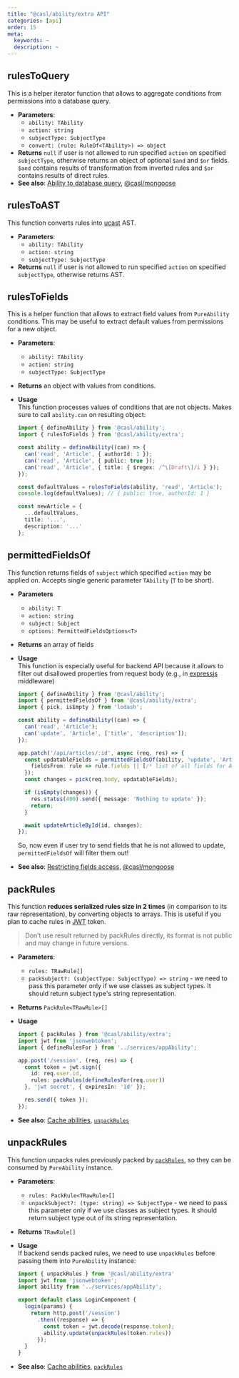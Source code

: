 ```yaml
---
title: "@casl/ability/extra API"
categories: [api]
order: 15
meta:
  keywords: ~
  description: ~
---
```


## rulesToQuery

This is a helper iterator function that allows to aggregate conditions from permissions into a database query.

* **Parameters**:
  * `ability: TAbility`
  * `action: string`
  * `subjectType: SubjectType`
  * `convert: (rule: RuleOf<TAbility>) => object`
* **Returns** `null` if user is not allowed to run specified `action` on specified `subjectType`, otherwise returns an object of optional `$and` and `$or` fields. `$and` contains results of transformation from inverted rules and `$or` contains results of direct rules.
* **See also**: [Ability to database query](../../advanced/ability-to-database-query), [@casl/mongoose](../../package/casl-mongoose#accessible-records-plugin)

## rulesToAST

This function converts rules into [ucast](github.com/stalniy/ucast) AST.

* **Parameters**:
  * `ability: TAbility`
  * `action: string`
  * `subjectType: SubjectType`
* **Returns** `null` if user is not allowed to run specified `action` on specified `subjectType`, otherwise returns AST.

## rulesToFields

This is a helper function that allows to extract field values from `PureAbility` conditions. This may be useful to extract default values from permissions for a new object.

* **Parameters**:
  * `ability: TAbility`
  * `action: string`
  * `subjectType: SubjectType`
* **Returns** an object with values from conditions.
* **Usage**\
  This function processes values of conditions that are not objects. Makes sure to call `ability.can` on resulting object:

  ```ts
  import { defineAbility } from '@casl/ability';
  import { rulesToFields } from '@casl/ability/extra';

  const ability = defineAbility((can) => {
    can('read', 'Article', { authorId: 1 });
    can('read', 'Article', { public: true });
    can('read', 'Article', { title: { $regex: /^\[Draft\]/i } });
  });

  const defaultValues = rulesToFields(ability, 'read', 'Article');
  console.log(defaultValues); // { public: true, authorId: 1 }

  const newArticle = {
    ...defaultValues,
    title: '...',
    description: '...'
  };
  ```

## permittedFieldsOf

This function returns fields of `subject` which specified `action` may be applied on. Accepts single generic parameter `TAbility` (`T` to be short).

* **Parameters**
  * `ability: T`
  * `action: string`
  * `subject: Subject`
  * `options: PermittedFieldsOptions<T>`
* **Returns** an array of fields
* **Usage**\
  This function is especially useful for backend API because it allows to filter out disallowed properties from request body (e.g., in [expressjs](https://expressjs.com/) middleware)

  ```ts
  import { defineAbility } from '@casl/ability';
  import { permittedFieldsOf } from '@casl/ability/extra';
  import { pick, isEmpty } from 'lodash';

  const ability = defineAbility((can) => {
    can('read', 'Article');
    can('update', 'Article', ['title', 'description']);
  });

  app.patch('/api/articles/:id', async (req, res) => {
    const updatableFields = permittedFieldsOf(ability, 'update', 'Article', {
      fieldsFrom: rule => rule.fields || [/* list of all fields for Article */]
    });
    const changes = pick(req.body, updatableFields);

    if (isEmpty(changes)) {
      res.status(400).send({ message: 'Nothing to update' });
      return;
    }

    await updateArticleById(id, changes);
  });
  ```

  So, now even if user try to send fields that he is not allowed to update, `permittedFieldsOf` will filter them out!

* **See also**: [Restricting fields access](../../guide/restricting-fields), [@casl/mongoose](../../package/casl-mongoose#accessible-fields-plugin)

## packRules

This function **reduces serialized rules size in 2 times** (in comparison to its raw representation), by converting objects to arrays. This is useful if you plan to cache rules in [JWT](https://en.wikipedia.org/wiki/JSON_Web_Token) token.

> Don’t use result returned by packRules directly, its format is not public and may change in future versions.

* **Parameters**:
  * `rules: TRawRule[]`
  * `packSubject?: (subjectType: SubjectType) => string` - we need to pass this parameter only if we use classes as subject types. It should return subject type's string representation.
* **Returns** `PackRule<TRawRule>[]`
* **Usage**

  ```ts
  import { packRules } from '@casl/ability/extra';
  import jwt from 'jsonwebtoken';
  import { defineRulesFor } from '../services/appAbility';

  app.post('/session', (req, res) => {
    const token = jwt.sign({
      id: req.user.id,
      rules: packRules(defineRulesFor(req.user))
    }, 'jwt secret', { expiresIn: '1d' });

    res.send({ token });
  });
  ```
* **See also**: [Cache abilities](../../cookbook/cache-rules), [`unpackRules`](#unpack-rules)

## unpackRules

This function unpacks rules previously packed by [`packRules`](#pack-rules), so they can be consumed by `PureAbility` instance.

* **Parameters**:
  * `rules: PackRule<TRawRule>[]`
  * `unpackSubject?: (type: string) => SubjectType` - we need to pass this parameter only if we use classes as subject types. It should return subject type out of its string representation.
* **Returns** `TRawRule[]`
* **Usage**\
  If backend sends packed rules, we need to use `unpackRules` before passing them into `PureAbility` instance:

  ```ts
  import { unpackRules } from '@casl/ability/extra'
  import jwt from 'jsonwebtoken';
  import ability from '../services/appAbility';

  export default class LoginComponent {
    login(params) {
      return http.post('/session')
        .then((response) => {
          const token = jwt.decode(response.token);
          ability.update(unpackRules(token.rules))
        });
    }
  }
  ```
* **See also**: [Cache abilities](../../cookbook/cache-rules), [`packRules`](#pack-rules)
